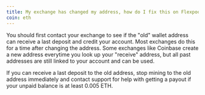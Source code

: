 ```yaml
---
title: My exchange has changed my address, how do I fix this on Flexpool?
coin: eth
---
```


You should first contact your exchange to see if the "old" wallet address can receive a last deposit and credit your account. Most exchanges do this for a time after changing the address. Some exchanges like Coinbase create a new address everytime you look up your "receive" address, but all past addresses are still linked to your account and can be used.

If you can receive a last deposit to the old address, stop mining to the old address immediately and contact support for help with getting a payout if your unpaid balance is at least 0.005 ETH.
